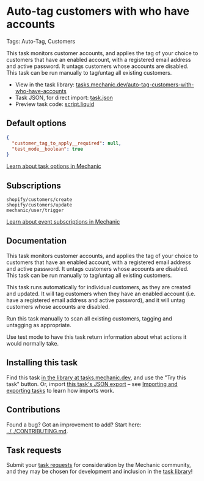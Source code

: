 # Auto-tag customers with who have accounts

Tags: Auto-Tag, Customers

This task monitors customer accounts, and applies the tag of your choice to customers that have an enabled account, with a registered email address and active password. It untags customers whose accounts are disabled. This task can be run manually to tag/untag all existing customers.

* View in the task library: [tasks.mechanic.dev/auto-tag-customers-with-who-have-accounts](https://tasks.mechanic.dev/auto-tag-customers-with-who-have-accounts)
* Task JSON, for direct import: [task.json](../../tasks/auto-tag-customers-with-who-have-accounts.json)
* Preview task code: [script.liquid](./script.liquid)

## Default options

```json
{
  "customer_tag_to_apply__required": null,
  "test_mode__boolean": true
}
```

[Learn about task options in Mechanic](https://learn.mechanic.dev/core/tasks/options)

## Subscriptions

```liquid
shopify/customers/create
shopify/customers/update
mechanic/user/trigger
```

[Learn about event subscriptions in Mechanic](https://learn.mechanic.dev/core/tasks/subscriptions)

## Documentation

This task monitors customer accounts, and applies the tag of your choice to customers that have an enabled account, with a registered email address and active password. It untags customers whose accounts are disabled. This task can be run manually to tag/untag all existing customers.

This task runs automatically for individual customers, as they are created and updated. It will tag customers when they have an enabled account (i.e. have a registered email address and active password), and it will untag customers whose accounts are disabled.

Run this task manually to scan all existing customers, tagging and untagging as appropriate.

Use test mode to have this task return information about what actions it would normally take.

## Installing this task

Find this task [in the library at tasks.mechanic.dev](https://tasks.mechanic.dev/auto-tag-customers-with-who-have-accounts), and use the "Try this task" button. Or, import [this task's JSON export](../../tasks/auto-tag-customers-with-who-have-accounts.json) – see [Importing and exporting tasks](https://learn.mechanic.dev/core/tasks/import-and-export) to learn how imports work.

## Contributions

Found a bug? Got an improvement to add? Start here: [../../CONTRIBUTING.md](../../CONTRIBUTING.md).

## Task requests

Submit your [task requests](https://mechanic.canny.io/task-requests) for consideration by the Mechanic community, and they may be chosen for development and inclusion in the [task library](https://tasks.mechanic.dev/)!
